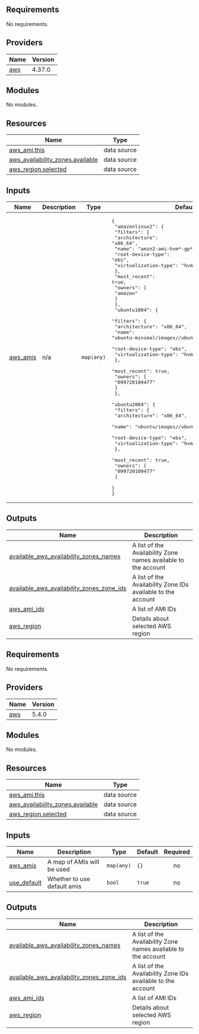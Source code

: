 ## Requirements

No requirements.

## Providers

| Name | Version |
|------|---------|
| <a name="provider_aws"></a> [aws](#provider\_aws) | 4.37.0 |

## Modules

No modules.

## Resources

| Name | Type |
|------|------|
| [aws_ami.this](https://registry.terraform.io/providers/hashicorp/aws/latest/docs/data-sources/ami) | data source |
| [aws_availability_zones.available](https://registry.terraform.io/providers/hashicorp/aws/latest/docs/data-sources/availability_zones) | data source |
| [aws_region.selected](https://registry.terraform.io/providers/hashicorp/aws/latest/docs/data-sources/region) | data source |

## Inputs

| Name | Description | Type | Default | Required |
|------|-------------|------|---------|:--------:|
| <a name="input_aws_amis"></a> [aws\_amis](#input\_aws\_amis) | n/a | `map(any)` | <pre>{<br>  "amazonlinux2": {<br>    "filters": {<br>      "architecture": "x86_64",<br>      "name": "amzn2-ami-hvm*-gp*",<br>      "root-device-type": "ebs",<br>      "virtualization-type": "hvm"<br>    },<br>    "most_recent": true,<br>    "owners": [<br>      "amazon"<br>    ]<br>  },<br>  "ubuntu1804": {<br>    "filters": {<br>      "architecture": "x86_64",<br>      "name": "ubuntu-minimal/images/*/ubuntu-bionic-18.04-*",<br>      "root-device-type": "ebs",<br>      "virtualization-type": "hvm"<br>    },<br>    "most_recent": true,<br>    "owners": [<br>      "099720109477"<br>    ]<br>  },<br>  "ubuntu2004": {<br>    "filters": {<br>      "architecture": "x86_64",<br>      "name": "ubuntu/images/*/ubuntu-focal-20.04-amd64-*",<br>      "root-device-type": "ebs",<br>      "virtualization-type": "hvm"<br>    },<br>    "most_recent": true,<br>    "owners": [<br>      "099720109477"<br>    ]<br>  }<br>}</pre> | no |

## Outputs

| Name | Description |
|------|-------------|
| <a name="output_available_aws_availability_zones_names"></a> [available\_aws\_availability\_zones\_names](#output\_available\_aws\_availability\_zones\_names) | A list of the Availability Zone names available to the account |
| <a name="output_available_aws_availability_zones_zone_ids"></a> [available\_aws\_availability\_zones\_zone\_ids](#output\_available\_aws\_availability\_zones\_zone\_ids) | A list of the Availability Zone IDs available to the account |
| <a name="output_aws_ami_ids"></a> [aws\_ami\_ids](#output\_aws\_ami\_ids) | A list of AMI IDs |
| <a name="output_aws_region"></a> [aws\_region](#output\_aws\_region) | Details about selected AWS region |
<!-- BEGINNING OF PRE-COMMIT-TERRAFORM DOCS HOOK -->
## Requirements

No requirements.

## Providers

| Name | Version |
|------|---------|
| <a name="provider_aws"></a> [aws](#provider\_aws) | 5.4.0 |

## Modules

No modules.

## Resources

| Name | Type |
|------|------|
| [aws_ami.this](https://registry.terraform.io/providers/hashicorp/aws/latest/docs/data-sources/ami) | data source |
| [aws_availability_zones.available](https://registry.terraform.io/providers/hashicorp/aws/latest/docs/data-sources/availability_zones) | data source |
| [aws_region.selected](https://registry.terraform.io/providers/hashicorp/aws/latest/docs/data-sources/region) | data source |

## Inputs

| Name | Description | Type | Default | Required |
|------|-------------|------|---------|:--------:|
| <a name="input_aws_amis"></a> [aws\_amis](#input\_aws\_amis) | A map of AMIs will be used | `map(any)` | `{}` | no |
| <a name="input_use_default"></a> [use\_default](#input\_use\_default) | Whether to use default amis | `bool` | `true` | no |

## Outputs

| Name | Description |
|------|-------------|
| <a name="output_available_aws_availability_zones_names"></a> [available\_aws\_availability\_zones\_names](#output\_available\_aws\_availability\_zones\_names) | A list of the Availability Zone names available to the account |
| <a name="output_available_aws_availability_zones_zone_ids"></a> [available\_aws\_availability\_zones\_zone\_ids](#output\_available\_aws\_availability\_zones\_zone\_ids) | A list of the Availability Zone IDs available to the account |
| <a name="output_aws_ami_ids"></a> [aws\_ami\_ids](#output\_aws\_ami\_ids) | A list of AMI IDs |
| <a name="output_aws_region"></a> [aws\_region](#output\_aws\_region) | Details about selected AWS region |
<!-- END OF PRE-COMMIT-TERRAFORM DOCS HOOK -->
